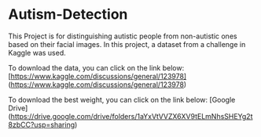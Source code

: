 # Autism-Detection

This Project is for distinguishing autistic people from non-autistic ones based on their facial images. In this project, a dataset from a challenge in Kaggle was used.

To download the data, you can click on the link below:
[https://www.kaggle.com/discussions/general/123978] (https://www.kaggle.com/discussions/general/123978)

To download the best weight, you can click on the link below:
[Google Drive] (https://drive.google.com/drive/folders/1aYxVtVVZX6XV9tELmNhsSHEYg2t8zbCC?usp=sharing)
